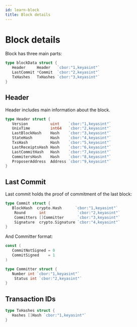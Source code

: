 ```yaml
---
id: learn-block
title: Block details
---
```


# Block details

Block has three main parts:

```go
type blockData struct {
   Header     Header   `cbor:"1,keyasint"`
   LastCommit *Commit  `cbor:"2,keyasint"`
   TxHashes   TxHashes `cbor:"3,keyasint"`
}
```

## Header

Header includes main information about the block.

```go
type Header struct {
   Version          uint    `cbor:"1,keyasint"`
   UnixTime         int64   `cbor:"2,keyasint"`
   LastBlockHash    Hash    `cbor:"3,keyasint"`
   StateHash        Hash    `cbor:"4,keyasint"`
   TxsHash          Hash    `cbor:"5,keyasint"`
   LastReceiptsHash Hash    `cbor:"6,keyasint"`
   LastCommitHash   Hash    `cbor:"7,keyasint"`
   CommitersHash    Hash    `cbor:"8,keyasint"`
   ProposerAddress  Address `cbor:"9,keyasint"`
}
```

## Last Commit

Last commit holds the proof of commitment of the last block:

```go
type Commit struct {
   BlockHash  crypto.Hash      `cbor:"1,keyasint"`
	Round      int              `cbor:"2,keyasint"`
	Committers []Committer      `cbor:"3,keyasint"`
	Signature  crypto.Signature `cbor:"4,keyasint"`
}
```

And Committer format:

```go
const (
   CommitNotSigned = 0
   CommitSigned    = 1
)

type Committer struct {
   Number int `cbor:"1,keyasint"`
	Status int `cbor:"2,keyasint"`
}
```

## Transaction IDs

```go
type TxHashes struct {
   Hashes []Hash `cbor:"1,keyasint"`
}
```
